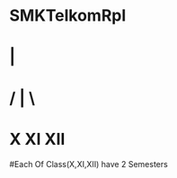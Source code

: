 #             SMKTelkomRpl 
#                  |
#                / | \
#             X   XI  XII
#Each Of Class(X,XI,XII) have 2 Semesters
